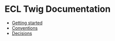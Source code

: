 # ECL Twig Documentation

- [Getting started](./getting-started.md)
- [Conventions](./conventions.md)
- [Decisions](./decisions)
